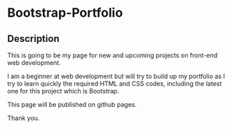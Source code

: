 # Bootstrap-Portfolio

## Description

This is going to be my page for new and upcoming projects on front-end web development.

I am a beginner at web development but will try to build up my portfolio as I try to learn quickly the required HTML and CSS codes, including the latest one for this project which is Bootstrap.

This page will be published on github pages.

Thank you.



